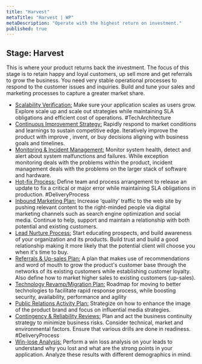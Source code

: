 ```yaml
---
title: "Harvest"
metaTitle: "Harvest | WP"
metaDescription: "Operate with the highest return on investment."
published: true
---
```



## Stage: Harvest

This is where your product returns back the investment. The focus of this stage is to retain happy and loyal customers, up sell more and get referrals to grow the business. You need very stable operational processes to respond to the customer issues and inquiries. Build and tune your sales and marketing processes to capture a greater market share.

- [Scalability Verification:](./7-harvest/01-scalability-verification.md) Make sure your application scales as users grow. Explore scale up and scale out strategies while maintaining SLA obligations and efficient cost of operations. #TechArchitecture
- [Continuous Improvement Strategy:](./7-harvest/02-continuous-improvement-strategy.md) Rapidly respond to market conditions and learnings to sustain competitive edge. Iteratively improve the product with improve , invent, or buy decisions aligning with business goals and timelines.
- [Monitoring & Incident Management:](./7-harvest/03-monitoring-and-incident-management.md) Monitor system health, detect and alert about system malfunctions and failures. While exception monitoring deals with the problems within the product, incident management deals with the problems on the larger stack of software and hardware.
- [Hot-fix Process:](./7-harvest/04-hot-fix-process.md) Define team and process arrangement to release an update to fix a critical or major error while maintaining SLA obligations in production. #DeliveryProcess
- [Inbound Marketing Plan:](./7-harvest/05-inbound-marketing-plan.md) Increase ‘quality’ traffic to the web site by pushing relevant content to the right-minded people via digital marketing channels such as search engine optimization and social media. Continue to help, support and maintain a relationship with both potential and existing customers.
- [Lead Nurture Process:](./7-harvest/06-lead-nurture-process.md) Start educating prospects, and build awareness of your organization and its products. Build trust and build a good relationship making it more likely that the potential client will choose you when it's time to buy.
- [Referrals & Up-sales Plan:](./7-harvest/07-referrals-and-upsales-plan.md) A plan that makes use of recommendations and word of mouth to grow the product's customer base through the networks of its existing customers while establishing customer loyalty. Also define how to market higher sales to existing customers (up-sales).
- [Technology Revamp/Migration Plan:](./7-harvest/08-technology-revamp-migration-plan.md) Roadmap for moving to better technologies to facilitate rapid response process, while boosting security, availability, performance and agility
- [Public Relations Activity Plan:](./7-harvest/09-public-relations-activity-plan.md) Strategize on how to enhance the image of the product brand and focus on influential media strategies.
- [Contingency & Reliability Reviews:](./7-harvest/10-contingency-and-reliability-reviews.md) Plan and act the business continuity strategy to minimize business risks. Consider technical, market and environmental factors. Ensure that various drills are done in readiness. #DeliveryProcess
- [Win-lose Analysis:](./7-harvest/11-win-lose-analysis.md) Perform a win loss analysis on your leads to understand why you lost and what are the strong points in your application. Analyze these results with different demographics in mind.
